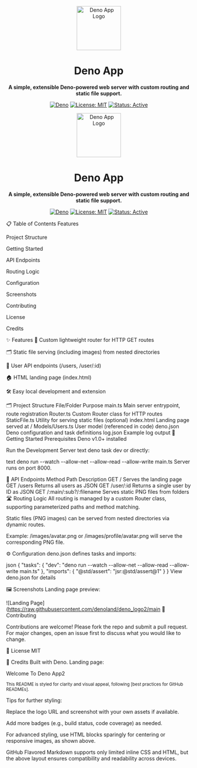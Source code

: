 <div align="center"> <picture> <source media="(prefers-color-scheme: dark)" srcset="https://raw.githubusercontent.com/denoland/deno_logo2/main/deno_dark.svg"> <source media="(prefers-color-scheme: light)" srcset="https://raw.githubusercontent.com/denoland/deno_logo2/main/deno_light.svg"> <img alt="Deno App Logo" src="https://raw.githubusercontent.com/denoland/deno_logo2/main/deno_light.svg" width="120"> </picture> <h1>Deno App</h1> <p><b>A simple, extensible Deno-powered web server with custom routing and static file support.</b></p> <p> <a href="https://deno.com/"><img alt="Deno" src="https://img.shields.io/badge/deno-%5E1.0.0-black?logo=deno&logoColor=white"></a> <a href="#"><img alt="License: MIT" src="https://img.shields.io/badge/license-MIT-blue.svg"></a> <a href="#"><img alt="Status: Active" src="https://img.shields.io/badge/status-active-brightgreen"></a> </p> </div><div align="center"> <picture> <source media="(prefers-color-scheme: dark)" srcset="https://raw.githubusercontent.com/denoland/deno_logo2/main/deno_dark.svg"> <source media="(prefers-color-scheme: light)" srcset="https://raw.githubusercontent.com/denoland/deno_logo2/main/deno_light.svg"> <img alt="Deno App Logo" src="https://raw.githubusercontent.com/denoland/deno_logo2/main/deno_light.svg" width="120"> </picture> <h1>Deno App</h1> <p><b>A simple, extensible Deno-powered web server with custom routing and static file support.</b></p> <p> <a href="https://deno.com/"><img alt="Deno" src="https://img.shields.io/badge/deno-%5E1.0.0-black?logo=deno&logoColor=white"></a> <a href="#"><img alt="License: MIT" src="https://img.shields.io/badge/license-MIT-blue.svg"></a> <a href="#"><img alt="Status: Active" src="https://img.shields.io/badge/status-active-brightgreen"></a> </p> </div>

📋 Table of Contents
Features

Project Structure

Getting Started

API Endpoints

Routing Logic

Configuration

Screenshots

Contributing

License

Credits

✨ Features
🚦 Custom lightweight router for HTTP GET routes

🗂️ Static file serving (including images) from nested directories

👤 User API endpoints (/users, /user/:id)

🏠 HTML landing page (index.html)

🛠️ Easy local development and extension

🗂️ Project Structure
File/Folder	Purpose
main.ts	Main server entrypoint, route registration
Router.ts	Custom Router class for HTTP routes
StaticFile.ts	Utility for serving static files (optional)
index.html	Landing page served at /
Models/Users.ts	User model (referenced in code)
deno.json	Deno configuration and task definitions
log.json	Example log output
🚀 Getting Started
Prerequisites
Deno v1.0+ installed

Run the Development Server
text
deno task dev
or directly:

text
deno run --watch --allow-net --allow-read --allow-write main.ts
Server runs on port 8000.

📡 API Endpoints
Method	Path	Description
GET	/	Serves the landing page
GET	/users	Returns all users as JSON
GET	/user/:id	Returns a single user by ID as JSON
GET	/:main/:sub?/:filename	Serves static PNG files from folders
🛣️ Routing Logic
All routing is managed by a custom Router class, supporting parameterized paths and method matching.

Static files (PNG images) can be served from nested directories via dynamic routes.

Example: /images/avatar.png or /images/profile/avatar.png will serve the corresponding PNG file.

⚙️ Configuration
deno.json defines tasks and imports:

json
{
  "tasks": {
    "dev": "deno run --watch --allow-net --allow-read --allow-write main.ts"
  },
  "imports": {
    "@std/assert": "jsr:@std/assert@1"
  }
}
View deno.json for details

🖼️ Screenshots
Landing page preview:

![Landing Page](https://raw.githubusercontent.com/denoland/deno_logo2/main 🤝 Contributing

Contributions are welcome! Please fork the repo and submit a pull request.
For major changes, open an issue first to discuss what you would like to change.

📄 License
MIT

🙏 Credits
Built with Deno.
Landing page:

Welcome To Deno App2

<sub>This README is styled for clarity and visual appeal, following [best practices for GitHub READMEs].</sub>

Tips for further styling:

Replace the logo URL and screenshot with your own assets if available.

Add more badges (e.g., build status, code coverage) as needed.

For advanced styling, use HTML blocks sparingly for centering or responsive images, as shown above.

GitHub Flavored Markdown supports only limited inline CSS and HTML, but the above layout ensures compatibility and readability across devices.
